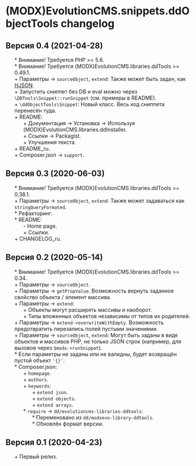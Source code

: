 # (MODX)EvolutionCMS.snippets.ddObjectTools changelog


## Версия 0.4 (2021-04-28)
* \* Внимание! Требуется PHP >= 5.6.
* \* Внимание! Требуется (MODX)EvolutionCMS.libraries.ddTools >= 0.49.1.
* \+ Параметры → `sourceObject`, `extend`: Также может быть задан, как [HJSON](https://hjson.github.io/).
* \+ Запустить сниппет без DB и eval можно через `\DDTools\Snippet::runSnippet` (см. примеры в README).
* \+ `\ddObjectTools\Snippet`: Новый класс. Весь код сниппета перенесён туда.
* \+ README:
	* \+ Документация → Установка → Используя (MODX)EvolutionCMS.libraries.ddInstaller.
	* \+ Ссылки → Packagist.
	* \+ Улучшения текста.
* \+ README_ru.
* \+ Composer.json → `support`.


## Версия 0.3 (2020-06-03)
* \* Внимание! Требуется (MODX)EvolutionCMS.libraries.ddTools >= 0.38.1.
* \+ Параметры → `sourceObject`, `extend`: Также может задаваться как `stringQueryFormated`.
* \* Рефакторинг.
* \* README:
	* \- Home page.
	* \+ Ссылки.
* \+ CHANGELOG_ru.


## Версия 0.2 (2020-05-14)
* \* Внимание! Требуется (MODX)EvolutionCMS.libraries.ddTools >= 0.34.
* \+ Параметры → `sourceObject`.
* \+ Параметры → `getPropValue`. Возможность вернуть заданное свойство объекта / элемент массива.
* \+ Параметры → `extend`:
	* \+ Объекты могут расширять массивы и наоборот.
	* \+ Типы вложенных объектов независимы от типов их родителей.
* \+ Параметры → `extend->overwriteWithEmpty`. Возможность предотвратить перезапись полей пустыми значениями.
* \+ Параметры → `sourceObject`, `extend`: Могут быть заданы в виде объектов и массивов PHP, не только JSON строк (например, для вызовов через `$modx->runSnippet`).
* \* Если параметры не заданы или не валидны, будет возвращён пустой объект `'{}'`.
* \* Composer.json:
	* \+ `homepage`.
	* \+ `authors`.
	* \+ `keywords`:
		* \+ `extend json`.
		* \+ `extend objects`.
		* \+ `extend arrays`.
	* \* `require` → `dd/evolutioncms-libraries-ddtools`:
		* \* Переменовано из `dd/modxevo-library-ddtools`.
		* \* Обновлён формат версии.


## Версия 0.1 (2020-04-23)
* \+ Первый релиз.


<link rel="stylesheet" type="text/css" href="https://DivanDesign.ru/assets/files/ddMarkdown.css" />
<style>ul{list-style:none;}</style>